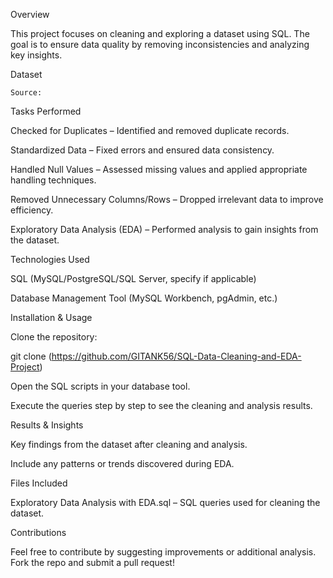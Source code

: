 Overview

This project focuses on cleaning and exploring a dataset using SQL. The goal is to ensure data quality by removing inconsistencies and analyzing key insights.

Dataset

    Source: 

Tasks Performed

  Checked for Duplicates – Identified and removed duplicate records.

  Standardized Data – Fixed errors and ensured data consistency.

  Handled Null Values – Assessed missing values and applied appropriate handling techniques.

  Removed Unnecessary Columns/Rows – Dropped irrelevant data to improve efficiency.

  Exploratory Data Analysis (EDA) – Performed analysis to gain insights from the dataset.

Technologies Used

  SQL (MySQL/PostgreSQL/SQL Server, specify if applicable)

  Database Management Tool (MySQL Workbench, pgAdmin, etc.)


Installation & Usage

  Clone the repository:

  git clone (https://github.com/GITANK56/SQL-Data-Cleaning-and-EDA-Project)

  Open the SQL scripts in your database tool.

  Execute the queries step by step to see the cleaning and analysis results.

Results & Insights

  Key findings from the dataset after cleaning and analysis.

  Include any patterns or trends discovered during EDA.

Files Included

Exploratory Data Analysis with EDA.sql – SQL queries used for cleaning the dataset.

Contributions

  Feel free to contribute by suggesting improvements or additional analysis. Fork the repo and submit a pull request!
